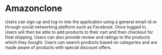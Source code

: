 # Amazonclone

Users can sign up and log-in into the application using a
general email-id or through social networking platform such as Facebook. Once logged in, Users will then be able to add products to their cart and then checkout for final shipping. Users can also
provide review and ratings to the products which they bought. Users can search products based on categories and are made aware of products with special discount offers.